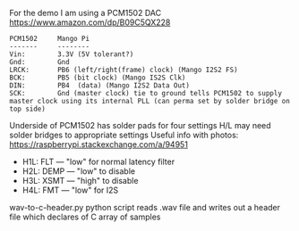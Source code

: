 For the demo I am using a PCM1502 DAC
https://www.amazon.com/dp/B09C5QX228

```
PCM1502     Mango Pi
-------     --------
Vin:        3.3V (5V tolerant?)
Gnd:        Gnd
LRCK:       PB6 (left/right(frame) clock) (Mango I2S2 FS)
BCK:        PB5 (bit clock) (Mango IS2S Clk)
DIN:        PB4  (data) (Mango I2S2 Data Out)
SCK:        Gnd (master clock) tie to ground tells PCM1502 to supply master clock using its internal PLL (can perma set by solder bridge on top side)
```
Underside of PCM1502 has solder pads for four settings H/L
may need solder bridges to appropriate settings
Useful info with photos: https://raspberrypi.stackexchange.com/a/94951

- H1L: FLT — "low" for normal latency filter
- H2L: DEMP — "low" to disable
- H3L: XSMT — "high" to disable
- H4L: FMT — "low" for I2S


wav-to-c-header.py python script reads .wav file and writes out a header file which declares of C array of samples
